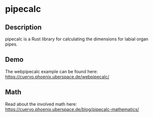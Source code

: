 # pipecalc
## Description
pipecalc is a Rust library for calculating the dimensions for labial organ pipes.

## Demo
The webpipecalc example can be found here: https://cuervo.phoenix.uberspace.de/webpipecalc/

## Math
Read about the involved math here: https://cuervo.phoenix.uberspace.de/blog/pipecalc-mathematics/
